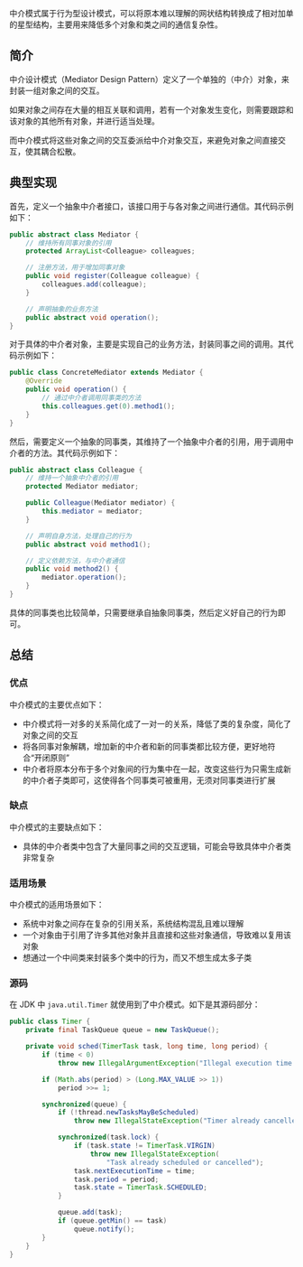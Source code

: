 
中介模式属于行为型设计模式，可以将原本难以理解的网状结构转换成了相对加单的星型结构，主要用来降低多个对象和类之间的通信复杂性。

<!--more-->

## 简介

中介设计模式（Mediator Design Pattern）定义了一个单独的（中介）对象，来封装一组对象之间的交互。

如果对象之间存在大量的相互关联和调用，若有一个对象发生变化，则需要跟踪和该对象的其他所有对象，并进行适当处理。

而中介模式将这些对象之间的交互委派给中介对象交互，来避免对象之间直接交互，使其耦合松散。

## 典型实现

首先，定义一个抽象中介者接口，该接口用于与各对象之间进行通信。其代码示例如下：

```java
public abstract class Mediator {
    // 维持所有同事对象的引用
    protected ArrayList<Colleague> colleagues;

    // 注册方法，用于增加同事对象
    public void register(Colleague colleague) {
        colleagues.add(colleague);
    }

    // 声明抽象的业务方法
    public abstract void operation();
}
```

对于具体的中介者对象，主要是实现自己的业务方法，封装同事之间的调用。其代码示例如下：

```java
public class ConcreteMediator extends Mediator {
    @Override
    public void operation() {
        // 通过中介者调用同事类的方法
        this.colleagues.get(0).method1();
    }
}
```

然后，需要定义一个抽象的同事类，其维持了一个抽象中介者的引用，用于调用中介者的方法。其代码示例如下：

```java
public abstract class Colleague {
    // 维持一个抽象中介者的引用
    protected Mediator mediator;

    public Colleague(Mediator mediator) {
        this.mediator = mediator;
    }

    // 声明自身方法，处理自己的行为
    public abstract void method1();

    // 定义依赖方法，与中介者通信
    public void method2() {
        mediator.operation();
    }
}
```

具体的同事类也比较简单，只需要继承自抽象同事类，然后定义好自己的行为即可。

## 总结

### 优点

中介模式的主要优点如下：

- 中介模式将一对多的关系简化成了一对一的关系，降低了类的复杂度，简化了对象之间的交互
- 将各同事对象解耦，增加新的中介者和新的同事类都比较方便，更好地符合“开闭原则”
- 中介者将原本分布于多个对象间的行为集中在一起，改变这些行为只需生成新的中介者子类即可，这使得各个同事类可被重用，无须对同事类进行扩展

### 缺点

中介模式的主要缺点如下：

- 具体的中介者类中包含了大量同事之间的交互逻辑，可能会导致具体中介者类非常复杂

### 适用场景

中介模式的适用场景如下：

- 系统中对象之间存在复杂的引用关系，系统结构混乱且难以理解
- 一个对象由于引用了许多其他对象并且直接和这些对象通信，导致难以复用该对象
- 想通过一个中间类来封装多个类中的行为，而又不想生成太多子类

### 源码

在 JDK 中 `java.util.Timer` 就使用到了中介模式。如下是其源码部分：

```java
public class Timer {
    private final TaskQueue queue = new TaskQueue();

    private void sched(TimerTask task, long time, long period) {
        if (time < 0)
            throw new IllegalArgumentException("Illegal execution time.");

        if (Math.abs(period) > (Long.MAX_VALUE >> 1))
            period >>= 1;

        synchronized(queue) {
            if (!thread.newTasksMayBeScheduled)
                throw new IllegalStateException("Timer already cancelled.");

            synchronized(task.lock) {
                if (task.state != TimerTask.VIRGIN)
                    throw new IllegalStateException(
                        "Task already scheduled or cancelled");
                task.nextExecutionTime = time;
                task.period = period;
                task.state = TimerTask.SCHEDULED;
            }

            queue.add(task);
            if (queue.getMin() == task)
                queue.notify();
        }
    }
}
```

